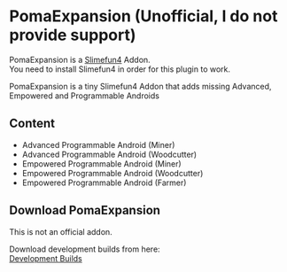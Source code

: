 # PomaExpansion (Unofficial, I do not provide support)
PomaExpansion is a [Slimefun4](https://github.com/TheBusyBiscuit/Slimefun4/) Addon.<br>
You need to install Slimefun4 in order for this plugin to work.

PomaExpansion is a tiny Slimefun4 Addon that adds missing Advanced, Empowered and Programmable Androids<br>


## Content
- Advanced Programmable Android (Miner)
- Advanced Programmable Android (Woodcutter)
- Empowered Programmable Android (Miner)
- Empowered Programmable Android (Woodcutter)
- Empowered Programmable Android (Farmer)

## Download PomaExpansion
This is not an official addon.

Download development builds from here:<br>
[Development Builds](https://github.com/TheOld-Crafters/PomaExpansion/releases)
